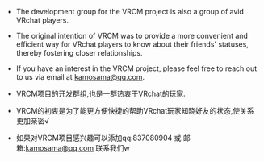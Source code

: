 - The development group for the VRCM project is also a group of avid VRchat players.
- The original intention of VRCM was to provide a more convenient and efficient way for VRchat players to know about their friends' statuses, thereby fostering closer relationships.
- If you have an interest in the VRCM project, please feel free to reach out to us via email at kamosama@qq.com.

- VRCM项目的开发群组,也是一群热衷于VRchat的玩家.
- VRCM的初衷是为了能更方便快捷的帮助VRchat玩家知晓好友的状态,使关系更加亲密√
- 如果对VRCM项目感兴趣可以添加qq:837080904 或 邮箱:kamosama@qq.com 联系我们w
